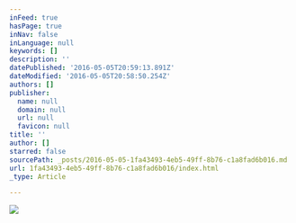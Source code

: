 ```yaml
---
inFeed: true
hasPage: true
inNav: false
inLanguage: null
keywords: []
description: ''
datePublished: '2016-05-05T20:59:13.891Z'
dateModified: '2016-05-05T20:58:50.254Z'
authors: []
publisher:
  name: null
  domain: null
  url: null
  favicon: null
title: ''
author: []
starred: false
sourcePath: _posts/2016-05-05-1fa43493-4eb5-49ff-8b76-c1a8fad6b016.md
url: 1fa43493-4eb5-49ff-8b76-c1a8fad6b016/index.html
_type: Article

---
```

![](https://the-grid-user-content.s3-us-west-2.amazonaws.com/0491de95-f1b6-40c7-8051-4a8adfa1f896.jpg)